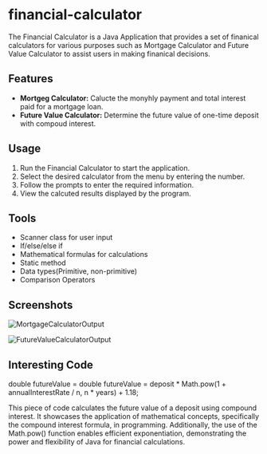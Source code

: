 # financial-calculator
The Financial Calculator is a Java Application that provides a set of finanical calculators for various purposes such as Mortgage Calculator and Future Value Calculator to assist users in making finanical decisions. 

## Features
- **Mortgeg Calculator:** Calucte the monyhly payment and total interest paid for a mortgage loan.
- **Future Value Calculator:** Determine the future value of one-time deposit with compoud interest.

## Usage
1. Run the Financial Calculator to start the application.
2. Select the desired calculator from the menu by entering the number.
3. Follow the prompts to enter the required information.
4. View the calcuted results displayed by the program.

## Tools 
- Scanner class for user input
- If/else/else if
- Mathematical formulas for calculations
- Static method
- Data types(Primitive, non-primitive)
- Comparison Operators

## Screenshots
![MortgageCalculatorOutput](https://github.com/Nyflyguyx200/financial-calculator/assets/114933451/631ebea2-bfcc-4c05-8d62-ec314474a572)



![FutureValueCalculatorOutput](https://github.com/Nyflyguyx200/financial-calculator/assets/114933451/5cfc62ef-f0ae-4ab5-abfa-cc1e63b40596)


## Interesting Code
double futureValue = double futureValue = deposit * Math.pow(1 + annualInterestRate / n, n * years) + 1.18; 

This piece of code calculates the future value of a deposit using compound interest. It showcases the application of mathematical concepts, specifically the compound interest formula, in programming. Additionally, the use of the Math.pow() function enables efficient exponentiation, demonstrating the power and flexibility of Java for financial calculations.






